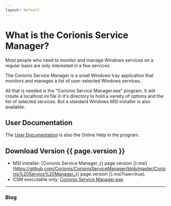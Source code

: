```yaml
---
layout: default
---
```

# What is the Corionis Service Manager?
Most people who need to monitor and manage Windows services on a regular basis are only interested in a few services.

The Corionis Service Manager is a small Windows tray application that monitors and manages a list of user-selected Windows services.

All that is needed is the "Corionis Service Manager.exe" program. It will create a localhost.ini file in it's directory to hold a variety of options and the list of selected services. But a standard Windows MSI installer is also available.

## User Documentation
The [User Documentation](help) is also the Online Help in the program.

## Download Version {{ page.version }}
  - MSI installer: [Corionis Service Manager_{{ page.version }}.msi](https://github.com/Corionis/CorionisServiceManager/blob/master/Corionis%20Service%20Manager_{{ page.version }}.msi?raw=true).
 - CSM executable only: [Corionis Service Manager.exe](https://github.com/Corionis/CorionisServiceManager/blob/master/Corionis%20Service%20Manager.exe?raw=true).

---
### Blog
